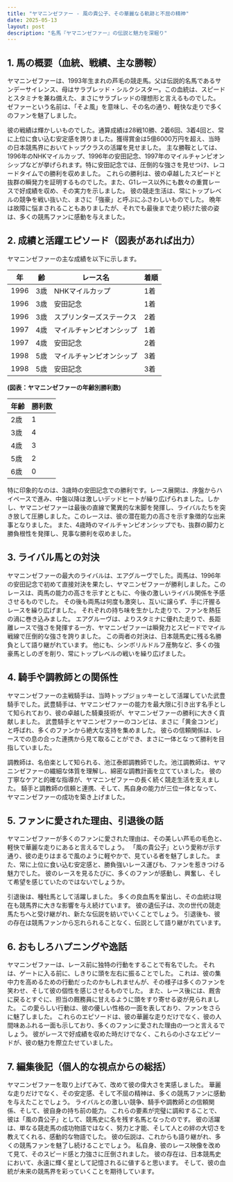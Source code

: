 ```yaml
---
title: "ヤマニンゼファー - 風の貴公子、その華麗なる軌跡と不屈の精神"
date: 2025-05-13
layout: post
description: "名馬『ヤマニンゼファー』の伝説と魅力を深堀り"
---
```


## 1. 馬の概要（血統、戦績、主な勝鞍）

ヤマニンゼファーは、1993年生まれの芦毛の競走馬。父は伝説的名馬であるサンデーサイレンス、母はサラブレッド・シルクシスター。この血統は、スピードとスタミナを兼ね備えた、まさにサラブレッドの理想形と言えるものでした。  ゼファーという名前は、「そよ風」を意味し、その名の通り、軽快な走りで多くのファンを魅了しました。

彼の戦績は輝かしいものでした。通算成績は28戦10勝、2着6回、3着4回と、常に上位に食い込む安定感を誇りました。獲得賞金は5億6000万円を超え、当時の日本競馬界においてトップクラスの活躍を見せました。  主な勝鞍としては、1996年のNHKマイルカップ、1996年の安田記念、1997年のマイルチャンピオンシップなどが挙げられます。特に安田記念では、圧倒的な強さを見せつけ、レコードタイムでの勝利を収めました。  これらの勝利は、彼の卓越したスピードと抜群の瞬発力を証明するものでした。また、G1レース以外にも数々の重賞レースで好成績を収め、その実力を示しました。  彼の競走生活は、常にトップレベルの競争を戦い抜いた、まさに「強豪」と呼ぶにふさわしいものでした。  晩年は故障に悩まされることもありましたが、それでも最後まで走り続けた彼の姿は、多くの競馬ファンに感動を与えました。


## 2. 成績と活躍エピソード（図表があれば出力）

ヤマニンゼファーの主な成績を以下に示します。

| 年 | 齢 | レース名 | 着順 |
|---|---|---|---|
| 1996 | 3歳 | NHKマイルカップ | 1着 |
| 1996 | 3歳 | 安田記念 | 1着 |
| 1996 | 3歳 | スプリンターズステークス | 2着 |
| 1997 | 4歳 | マイルチャンピオンシップ | 1着 |
| 1997 | 4歳 | 安田記念 | 2着 |
| 1998 | 5歳 | マイルチャンピオンシップ | 3着 |
| 1998 | 5歳 | 安田記念 | 3着 |


**(図表：ヤマニンゼファーの年齢別勝利数)**

| 年齢 | 勝利数 |
|---|---|
| 2歳 | 1 |
| 3歳 | 4 |
| 4歳 | 3 |
| 5歳 | 2 |
| 6歳 | 0 |


特に印象的なのは、3歳時の安田記念での勝利です。レース展開は、序盤からハイペースで進み、中盤以降は激しいデッドヒートが繰り広げられました。しかし、ヤマニンゼファーは最後の直線で驚異的な末脚を発揮し、ライバルたちを突き放して圧勝しました。このレースは、彼の潜在能力の高さを示す象徴的な出来事となりました。  また、4歳時のマイルチャンピオンシップでも、抜群の脚力と勝負根性を発揮し、見事な勝利を収めました。


## 3. ライバル馬との対決

ヤマニンゼファーの最大のライバルは、エアグルーヴでした。両馬は、1996年の安田記念で初めて直接対決を果たし、ヤマニンゼファーが勝利しました。このレースは、両馬の能力の高さを示すとともに、今後の激しいライバル関係を予感させるものでした。  その後も両馬は何度も激突し、互いに譲らず、手に汗握るレースを繰り広げました。  それぞれの持ち味を生かした走りで、ファンを熱狂の渦に巻き込みました。  エアグルーヴは、よりスタミナに優れた走りで、長距離レースで強さを発揮する一方、ヤマニンゼファーは瞬発力とスピードでマイル戦線で圧倒的な強さを誇りました。  この両者の対決は、日本競馬史に残る名勝負として語り継がれています。  他にも、シンボリルドルフ産駒など、多くの強豪馬としのぎを削り、常にトップレベルの戦いを繰り広げました。


## 4. 騎手や調教師との関係性

ヤマニンゼファーの主戦騎手は、当時トップジョッキーとして活躍していた武豊騎手でした。武豊騎手は、ヤマニンゼファーの能力を最大限に引き出す名手として知られており、彼の卓越した騎乗技術が、ヤマニンゼファーの勝利に大きく貢献しました。  武豊騎手とヤマニンゼファーのコンビは、まさに「黄金コンビ」と呼ばれ、多くのファンから絶大な支持を集めました。  彼らの信頼関係は、レースでの息の合った連携から見て取ることができ、まさに一体となって勝利を目指していました。

調教師は、名伯楽として知られる、池江泰郎調教師でした。池江調教師は、ヤマニンゼファーの繊細な体質を理解し、綿密な調教計画を立てていました。  彼の丁寧なケアと的確な指導が、ヤマニンゼファーの長く続く競走生活を支えました。  騎手と調教師の信頼と連携、そして、馬自身の能力が三位一体となって、ヤマニンゼファーの成功を築き上げました。


## 5. ファンに愛された理由、引退後の話

ヤマニンゼファーが多くのファンに愛された理由は、その美しい芦毛の毛色と、軽快で華麗な走りにあると言えるでしょう。  「風の貴公子」という愛称が示す通り、彼の走りはまるで風のように軽やかで、見ている者を魅了しました。  また、常に上位に食い込む安定感と、勝負強いレース運びも、ファンを惹きつける魅力でした。  彼のレースを見るたびに、多くのファンが感動し、興奮し、そして希望を感じていたのではないでしょうか。

引退後は、種牡馬として活躍しました。  多くの良血馬を輩出し、その血統は現在も競馬界に大きな影響を与え続けています。  彼の遺伝子は、次の世代の競走馬たちへと受け継がれ、新たな伝説を紡いでいくことでしょう。  引退後も、彼の存在は競馬ファンから忘れられることなく、伝説として語り継がれています。


## 6. おもしろハプニングや逸話

ヤマニンゼファーは、レース前に独特の行動をすることで有名でした。  それは、ゲートに入る前に、しきりに頭を左右に振ることでした。  これは、彼の集中力を高めるための行動だったのかもしれませんが、その様子は多くのファンを笑わせ、そして彼の個性を感じさせるものでした。  また、レース後には、厩舎に戻るとすぐに、担当の厩務員に甘えるように頭をすり寄せる姿が見られました。  この愛らしい行動は、彼の優しい性格の一面を表しており、ファンをさらに魅了しました。  これらのエピソードは、彼の華麗な走りだけでなく、彼の人間味あふれる一面も示しており、多くのファンに愛された理由の一つと言えるでしょう。  彼がレースで好成績を収めた時だけでなく、これらの小さなエピソードが、彼の魅力を際立たせていました。


## 7. 編集後記（個人的な視点からの総括）

ヤマニンゼファーを取り上げてみて、改めて彼の偉大さを実感しました。  華麗な走りだけでなく、その安定感、そして不屈の精神は、多くの競馬ファンに感動を与えたことでしょう。  ライバルとの激しい競争、騎手や調教師との信頼関係、そして、彼自身の持ち前の能力。  これらの要素が完璧に調和することで、彼は「風の貴公子」として、競馬史に名を残す名馬となったのです。  彼の活躍は、単なる競走馬の成功物語ではなく、努力と才能、そして人との絆の大切さを教えてくれる、感動的な物語でした。  彼の伝説は、これからも語り継がれ、多くの競馬ファンを魅了し続けることでしょう。  私自身、彼のレース映像を改めて見て、そのスピード感と力強さに圧倒されました。  彼の存在は、日本競馬史において、永遠に輝く星として記憶されるに値すると思います。  そして、彼の血統が未来の競馬界を彩っていくことを期待しています。
